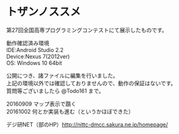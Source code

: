 # トザンノススメ
第27回全国高専プログラミングコンテストにて展示したものです。 
  
動作確認済み環境  
IDE:Android Studio 2.2  
Device:Nexus 7(2012ver)  
OS: Windows 10 64bit  
  
公開につき、諸ファイルに編集を行いました。  
上記の環境以外では確認しておりませんので、動作の保証はないです。  
質問等ございましたら @Todo161 まで。  
  
20160909 マップ表示で躓く  
20161002 何とか実装も進む（というかほぼできた）  
  
デジ研NET（部のHP）http://nittc-dmcc.sakura.ne.jp/homepage/  
